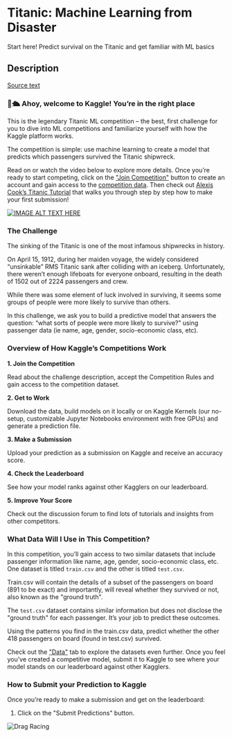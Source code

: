 # Titanic: Machine Learning from Disaster

Start here! Predict survival on the Titanic and get familiar with ML basics

## Description

[Source text](https://www.kaggle.com/c/titanic/overview/description)

### 👋🛳️ Ahoy, welcome to Kaggle! You’re in the right place

This is the legendary Titanic ML competition – the best, first challenge for you to dive into ML competitions and familiarize yourself with how the Kaggle platform works.

The competition is simple: use machine learning to create a model that predicts which passengers survived the Titanic shipwreck.

Read on or watch the video below to explore more details. Once you’re ready to start competing, click on the ["Join Competition"](https://www.kaggle.com/c/titanic) button to create an account and gain access to the [competition data](https://www.kaggle.com/c/titanic/data). Then check out [Alexis Cook’s Titanic Tutorial](https://www.kaggle.com/alexisbcook/titanic-tutorial) that walks you through step by step how to make your first submission!

[![IMAGE ALT TEXT HERE](https://img.youtube.com/vi/8yZMXCaFshs/0.jpg)](https://www.youtube.com/watch?v=8yZMXCaFshs&feature=youtu.be)

### The Challenge

The sinking of the Titanic is one of the most infamous shipwrecks in history.

On April 15, 1912, during her maiden voyage, the widely considered “unsinkable” RMS Titanic sank after colliding with an iceberg. Unfortunately, there weren’t enough lifeboats for everyone onboard, resulting in the death of 1502 out of 2224 passengers and crew.

While there was some element of luck involved in surviving, it seems some groups of people were more likely to survive than others.

In this challenge, we ask you to build a predictive model that answers the question: “what sorts of people were more likely to survive?” using passenger data (ie name, age, gender, socio-economic class, etc).

### Overview of How Kaggle’s Competitions Work

**1. Join the Competition**

Read about the challenge description, accept the Competition Rules and gain access to the competition dataset.

**2. Get to Work**

Download the data, build models on it locally or on Kaggle Kernels (our no-setup, customizable Jupyter Notebooks environment with free GPUs) and generate a prediction file.

**3. Make a Submission**

Upload your prediction as a submission on Kaggle and receive an accuracy score.

**4. Check the Leaderboard**

See how your model ranks against other Kagglers on our leaderboard.

**5. Improve Your Score**

Check out the discussion forum to find lots of tutorials and insights from other competitors.

### What Data Will I Use in This Competition?

In this competition, you’ll gain access to two similar datasets that include passenger information like name, age, gender, socio-economic class, etc. One dataset is titled `train.csv` and the other is titled `test.csv`.

Train.csv will contain the details of a subset of the passengers on board (891 to be exact) and importantly, will reveal whether they survived or not, also known as the "ground truth".

The `test.csv` dataset contains similar information but does not disclose the "ground truth" for each passenger. It’s your job to predict these outcomes.

Using the patterns you find in the train.csv data, predict whether the other 418 passengers on board (found in test.csv) survived.

Check out the ["Data"](https://www.kaggle.com/c/titanic/data) tab to explore the datasets even further. Once you feel you’ve created a competitive model, submit it to Kaggle to see where your model stands on our leaderboard against other Kagglers.

### How to Submit your Prediction to Kaggle

Once you’re ready to make a submission and get on the leaderboard:

1. Click on the "Submit Predictions" button.

![Drag Racing](Dragster.jpg)
